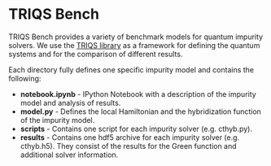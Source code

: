 TRIQS Bench
===========

TRIQS Bench provides a variety of benchmark models for quantum impurity solvers.
We use the [TRIQS library](https://www.triqs.ipht.fr/) as a framework for defining the quantum systems
and for the comparison of different results.

Each directory fully defines one specific impurity model and contains the following:

* **notebook.ipynb** - IPython Notebook with a description of the impurity model and analysis of results.
* **model.py** - Defines the local Hamiltonian and the hybridization function of the impurity model.
* **scripts** - Contains one script for each impurity solver (e.g. cthyb.py).
* **results** - Contains one hdf5 archive for each impurity solver (e.g. cthyb.h5).
		They consist of the results for the Green function and additional solver information.
